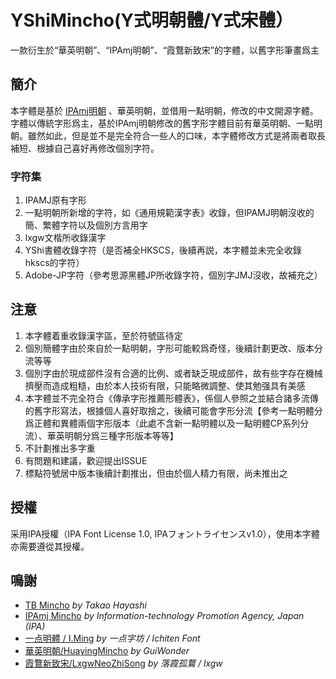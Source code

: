 # YShiMincho(Y式明朝體/Y式宋體）
一款衍生於“華英明朝”、“IPAmj明朝”、“霞鶩新致宋”的字體，以舊字形筆畫爲主
## 簡介
本字體是基於 [IPAmj明朝](https://moji.or.jp/mojikiban/font/) 、華英明朝，並借用一點明朝，修改的中文開源字體。字體以傳統字形爲主，基於IPAmj明朝修改的舊字形字體目前有華英明朝、一點明朝。雖然如此，但是並不是完全符合一些人的口味，本字體修改方式是將兩者取長補短、根據自己喜好再修改個別字符。
### 字符集
1. IPAMJ原有字形
2. 一點明朝所新增的字符，如《通用規範漢字表》收錄，但IPAMJ明朝沒收的簡、繁體字符以及個別方言用字
3. lxgw文楷所收錄漢字
4. YShi書體收錄字符（是否補全HKSCS，後續再説，本字體並未完全收錄hkscs的字符）
5. Adobe-JP字符（參考思源黑體JP所收錄字符，個別字JMJ沒收，故補充之）
## 注意
1. 本字體着重收錄漢字區，至於符號區待定
2. 個別簡體字由於來自於一點明朝，字形可能較爲奇怪，後續計劃更改、版本分流等等
3. 個別字由於現成部件沒有合適的比例、或者缺乏現成部件，故有些字存在機械擠壓而造成粗糙，由於本人技術有限，只能略微調整、使其勉强具有美感
4. 本字體並不完全符合《傳承字形推薦形體表》，係個人參照之並結合諸多流傳的舊字形寫法，根據個人喜好取捨之，後續可能會字形分流【參考一點明體分爲正體和異體兩個字形版本（此處不含新一點明體以及一點明體CP系列分流）、華英明朝分爲三種字形版本等等】
5. 不計劃推出多字重
6. 有問題和建議，歡迎提出ISSUE
7. 標點符號居中版本後續計劃推出，但由於個人精力有限，尚未推出之
## 授權
采用IPA授權（IPA Font License 1.0, IPAフォントライセンスv1.0），使用本字體亦需要遵從其授權。
## 鳴謝
- [TB Mincho](https://www.typebank.co.jp/fontfamily/tbmincho/) *by Takao Hayashi*
- [IPAmj Mincho](https://moji.or.jp/mojikiban/font/) *by Information-technology Promotion Agency, Japan (IPA)*
- [一点明體 / I.Ming](https://github.com/ichitenfont/I.Ming) *by 一点字坊 / Ichiten Font*
- [華英明朝/HuayingMincho](https://github.com/GuiWonder/HuayingMincho/) *by GuiWonder*
- [霞鶩新致宋/LxgwNeoZhiSong](https://github.com/lxgw/LxgwNeoZhiSong/) *by 落霞孤鶩 / lxgw*
